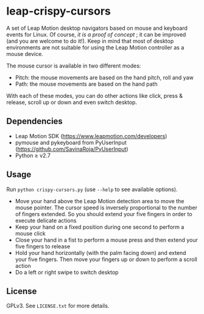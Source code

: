 leap-crispy-cursors
===================

A set of Leap Motion desktop navigators based on mouse and keyboard events for Linux. Of course, *it is a proof of concept* ; it can be improved (and you are welcome to do it!). Keep in mind that most of desktop environments are not suitable for using the Leap Motion controller as a mouse device.

The mouse cursor is available in two different modes:

- Pitch: the mouse movements are based on the hand pitch, roll and yaw
- Path: the mouse movements are based on the hand path

With each of these modes, you can do other actions like click, press & release, scroll up or down and even switch desktop.


Dependencies
------------

- Leap Motion SDK (https://www.leapmotion.com/developers)
- pymouse and pykeyboard from PyUserInput (https://github.com/SavinaRoja/PyUserInput)
- Python ≥ v2.7


Usage
-----

Run ``python crispy-cursors.py`` (use ``--help`` to see available options).

- Move your hand above the Leap Motion detection area to move the mouse pointer. The cursor speed is inversely proportional to the number of fingers extended. So you should extend your five fingers in order to execute delicate actions
- Keep your hand on a fixed position during one second to perform a mouse click
- Close your hand in a fist to perform a mouse press and then extend your five fingers to release
- Hold your hand horizontally (with the palm facing down) and extend your five fingers. Then move your fingers up or down to perform a scroll action
- Do a left or right swipe to switch desktop


License
-------

GPLv3. See ``LICENSE.txt`` for more details.
